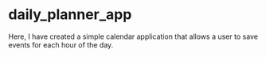 # daily_planner_app
Here, I have created a simple calendar application that allows a user to save events for each hour of the day. 
